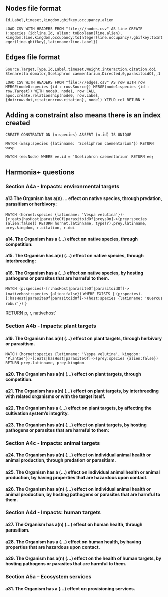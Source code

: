 ## Nodes file format
`Id,Label,timeset,kingdom,gbifkey,occupancy,alien`

`LOAD CSV WITH HEADERS FROM "file:///nodes.csv" AS line
CREATE (:species {id:line.Id, alien: toBoolean(line.alien), kingdom:line.kingdom,occupancy:toInteger(line.occupancy),gbifkey:toInteger(line.gbifkey),latinname:line.Label})`

## Edges file format
`Source,Target,Type,Id,Label,timeset,Weight,interaction,citation,doi`
`Stenarella domator,Sceliphron caementarium,Directed,0,parasitoidOf,,1`

`LOAD CSV WITH HEADERS FROM "file:///edges.csv" AS row
WITH row
MERGE(node0:species {id : row.Source})
MERGE(node1:species {id : row.Target})
WITH node0, node1, row
CALL apoc.create.relationship(node0, row.Label, {doi:row.doi,citation:row.citation}, node1) YIELD rel
RETURN *`

## Adding a constraint also means there is an index created
`CREATE CONSTRAINT ON (n:species) ASSERT (n.id) IS UNIQUE`

`MATCH (wasp:species {latinname: 'Sceliphron caementarium'})
RETURN wasp`

`MATCH (ee:Node) WHERE ee.id = 'Sceliphron caementarium' RETURN ee;`

## Harmonia+ questions

###  Section A4a - Impacts: environmental targets

#### a13 The Organism has a(n) ... effect on native species, through predation, parasitism or herbivory:
`MATCH (hornet:species {latinname: 'Vespa velutina'})-[r:eats|hasHost|parasiteOf|parasitoidOf|preysOn]->(prey:species {alien:false})
RETURN hornet.latinname, type(r),prey.latinname, prey.kingdom, r.citation, r.doi`

#### a14. The Organism has a (...) effect on native species, through competition:


#### a15. The Organism has a(n) (...) effect on native species, through interbreeding:

#### a16. The Organism has a (...) effect on native species, by hosting pathogens or parasites that are harmful to them.

`MATCH (p:species)-[r:hasHost|parasiteOf|parasitoidOf]->(nativehost:species {alien:false})`
`WHERE EXISTS {`
  `(p:species)-[:hasHost|parasiteOf|parasitoidOf]->(host:species {latinname: 'Quercus robur'})`
`}`

RETURN p, r, nativehost`

### Section A4b - Impacts: plant targets

#### a19. The Organism has a(n) (...) effect on plant targets, through herbivory or parasitism.

`MATCH (hornet:species {latinname: 'Vespa velutina', kingdom: 'Plantae'})-[:eats|hasHost|parasiteOf]->(prey:species {alien:false})
RETURN prey.latinname, prey.kingdom`

#### a20. The Organism has a(n) (...) effect on plant targets, through competition.

#### a21. The Organism has a(n) (...) effect on plant targets, by interbreeding with related organisms or with the target itself.

#### a22. The Organism has a (...) effect on plant targets, by affecting the cultivation system’s integrity.

#### a23. The Organism has a(n) (...) effect on plant targets, by hosting pathogens or parasites that are harmful to them:

### Section A4c - Impacts: animal targets

#### a24. The Organism has a(n) (...) effect on individual animal health or animal production, through predation or parasitism.


#### a25. The Organism has a (...) effect on individual animal health or animal production, by having properties that are hazardous upon contact.

#### a26. The Organism has a(n) (...) effect on individual animal health or animal production, by hosting pathogens or parasites that are harmful to them.

### Section A4d - Impacts: human targets

#### a27. The Organism has a(n) (...) effect on human health, through parasitism.

#### a28. The Organism has a (...) effect on human health, by having properties that are hazardous upon contact.

#### a29. The Organism has a(n) (...) effect on the health of human targets, by hosting pathogens or parasites that are harmful to them.

### Section A5a – Ecosystem services

#### a31. The Organism has a (…) effect on provisioning services.
